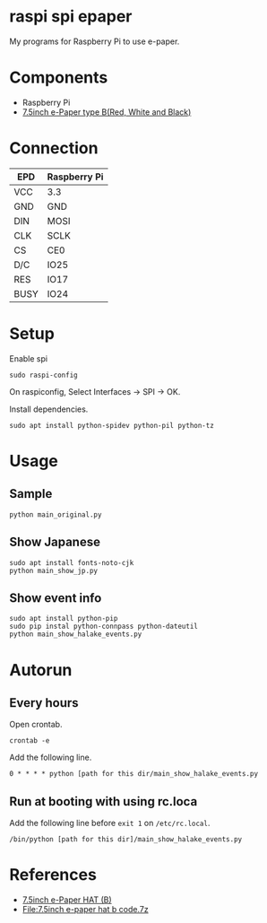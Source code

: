 # raspi spi epaper
My programs for Raspberry Pi to use e-paper.

# Components
- Raspberry Pi
- [7.5inch e-Paper type B(Red, White and Black)](https://www.aliexpress.com/item/7-5-inch-ink-screen-red-black-and-white-e-paper-screen-compatible-with-Raspberry-Arduino/32853529687.html?ws_ab_test=searchweb0_0,searchweb201602_2_10152_10065_10151_10344_10068_5722815_10342_10343_10340_5722915_10341_10698_10697_5722615_10696_10084_10083_10618_10307_5722715_5711215_10059_5723015_10534_308_100031_10103_441_10624_10623_10622_5711315_5722515_10621_10620,searchweb201603_15,ppcSwitch_4&algo_expid=47e749fc-c01a-489d-958f-4bd7d50bbc7e-1&algo_pvid=47e749fc-c01a-489d-958f-4bd7d50bbc7e&priceBeautifyAB=0)

# Connection

EPD  | Raspberry Pi
---- | ----
VCC  | 3.3
GND  | GND
DIN  | MOSI
CLK  | SCLK
CS   | CE0
D/C  | IO25
RES  | IO17
BUSY | IO24

# Setup
Enable spi

```
sudo raspi-config
```

On raspiconfig, Select Interfaces -> SPI -> OK.

Install dependencies.
```
sudo apt install python-spidev python-pil python-tz
```

# Usage

## Sample

```
python main_original.py
```

## Show Japanese

```
sudo apt install fonts-noto-cjk
python main_show_jp.py
```

## Show event info

```
sudo apt install python-pip
sudo pip instal python-connpass python-dateutil
python main_show_halake_events.py
```

# Autorun

## Every hours

Open crontab.

```
crontab -e
```

Add the following line.

```
0 * * * * python [path for this dir/main_show_halake_events.py
```

## Run at booting with using rc.loca

Add the following line before `exit 1` on `/etc/rc.local`.

```
/bin/python [path for this dir]/main_show_halake_events.py
```

# References
- [7.5inch e-Paper HAT (B)](https://www.waveshare.com/wiki/7.5inch_e-Paper_HAT_(B))
- [File:7.5inch e-paper hat b code.7z](https://www.waveshare.com/wiki/File:7.5inch_e-paper_hat_b_code.7z)
